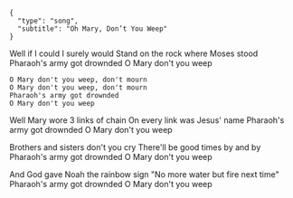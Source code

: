 ```
{
  "type": "song",
  "subtitle": "Oh Mary, Don’t You Weep"
}
```

Well if I could I surely would
Stand on the rock where Moses stood
Pharaoh's army got drownded
O Mary don't you weep

```
O Mary don't you weep, don't mourn
O Mary don't you weep, don't mourn
Pharaoh's army got drownded
O Mary don't you weep
```

Well Mary wore 3 links of chain
On every link was Jesus' name
Pharaoh's army got drownded
O Mary don't you weep

Brothers and sisters don't you cry
There'll be good times by and by
Pharaoh's army got drownded
O Mary don't you weep

And God gave Noah the rainbow sign
"No more water but fire next time"
Pharaoh's army got drownded
O Mary don't you weep
